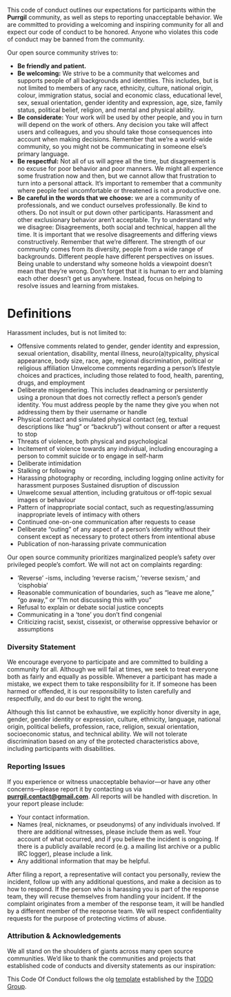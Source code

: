 This code of conduct outlines our expectations for participants within the **Purrgil** community, as well as steps to reporting unacceptable behavior. We are committed to providing a welcoming and inspiring community for all and expect our code of conduct to be honored. Anyone who violates this code of conduct may be banned from the community.

Our open source community strives to:
* **Be friendly and patient.**
* **Be welcoming:** We strive to be a community that welcomes and supports people of all backgrounds and identities. This includes, but is not limited to members of any race, ethnicity, culture, national origin, colour, immigration status, social and economic class, educational level, sex, sexual orientation, gender identity and expression, age, size, family status, political belief, religion, and mental and physical ability.
* **Be considerate:** Your work will be used by other people, and you in turn will depend on the work of others. Any decision you take will affect users and colleagues, and you should take those consequences into account when making decisions. Remember that we’re a world-wide community, so you might not be communicating in someone else’s primary language.
* **Be respectful:** Not all of us will agree all the time, but disagreement is no excuse for poor behavior and poor manners. We might all experience some frustration now and then, but we cannot allow that frustration to turn into a personal attack. It’s important to remember that a community where people feel uncomfortable or threatened is not a productive one.
* **Be careful in the words that we choose:** we are a community of professionals, and we conduct ourselves professionally. Be kind to others. Do not insult or put down other participants. Harassment and other exclusionary behavior aren’t acceptable.
Try to understand why we disagree: Disagreements, both social and technical, happen all the time. It is important that we resolve disagreements and differing views constructively. Remember that we’re different. The strength of our community comes from its diversity, people from a wide range of backgrounds. Different people have different perspectives on issues. Being unable to understand why someone holds a viewpoint doesn’t mean that they’re wrong. Don’t forget that it is human to err and blaming each other doesn’t get us anywhere. Instead, focus on helping to resolve issues and learning from mistakes.

# Definitions
Harassment includes, but is not limited to:
* Offensive comments related to gender, gender identity and expression, sexual orientation, disability, mental illness, neuro(a)typicality, physical appearance, body size, race, age, regional discrimination, political or religious affiliation
Unwelcome comments regarding a person’s lifestyle choices and practices, including those related to food, health, parenting, drugs, and employment
* Deliberate misgendering. This includes deadnaming or persistently using a pronoun that does not correctly reflect a person’s gender identity. You must address people by the name they give you when not addressing them by their username or handle
* Physical contact and simulated physical contact (eg, textual descriptions like “hug” or “backrub”) without consent or after a request to stop
* Threats of violence, both physical and psychological
* Incitement of violence towards any individual, including encouraging a person to commit suicide or to engage in self-harm
* Deliberate intimidation
* Stalking or following
* Harassing photography or recording, including logging online activity for harassment purposes
Sustained disruption of discussion
* Unwelcome sexual attention, including gratuitous or off-topic sexual images or behaviour
* Pattern of inappropriate social contact, such as requesting/assuming inappropriate levels of intimacy with others
* Continued one-on-one communication after requests to cease
* Deliberate “outing” of any aspect of a person’s identity without their consent except as necessary to protect others from intentional abuse
* Publication of non-harassing private communication

Our open source community prioritizes marginalized people’s safety over privileged people’s comfort. We will not act on complaints regarding:

* ‘Reverse’ -isms, including ‘reverse racism,’ ‘reverse sexism,’ and ‘cisphobia’
* Reasonable communication of boundaries, such as “leave me alone,” “go away,” or “I’m not discussing this with you”
* Refusal to explain or debate social justice concepts
* Communicating in a ‘tone’ you don’t find congenial
* Criticizing racist, sexist, cissexist, or otherwise oppressive behavior or assumptions

### Diversity Statement

We encourage everyone to participate and are committed to building a community for all. Although we will fail at times, we seek to treat everyone both as fairly and equally as possible. Whenever a participant has made a mistake, we expect them to take responsibility for it. If someone has been harmed or offended, it is our responsibility to listen carefully and respectfully, and do our best to right the wrong.

Although this list cannot be exhaustive, we explicitly honor diversity in age, gender, gender identity or expression, culture, ethnicity, language, national origin, political beliefs, profession, race, religion, sexual orientation, socioeconomic status, and technical ability. We will not tolerate discrimination based on any of the protected characteristics above, including participants with disabilities.

### Reporting Issues

If you experience or witness unacceptable behavior—or have any other concerns—please report it by contacting us via **purrgil.contact@gmail.com**. All reports will be handled with discretion. In your report please include:

* Your contact information.
* Names (real, nicknames, or pseudonyms) of any individuals involved. If there are additional witnesses, please include them as well. Your account of what occurred, and if you believe the incident is ongoing. If there is a publicly available record (e.g. a mailing list archive or a public IRC logger), please include a link.
* Any additional information that may be helpful.

After filing a report, a representative will contact you personally, review the incident, follow up with any additional questions, and make a decision as to how to respond. If the person who is harassing you is part of the response team, they will recuse themselves from handling your incident. If the complaint originates from a member of the response team, it will be handled by a different member of the response team. We will respect confidentiality requests for the purpose of protecting victims of abuse.

### Attribution & Acknowledgements

We all stand on the shoulders of giants across many open source communities. We’d like to thank the communities and projects that established code of conducts and diversity statements as our inspiration:

This Code Of Conduct follows the olg [template](http://todogroup.org/opencodeofconduct/) established by the [TODO Group](http://todogroup.org).

